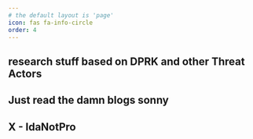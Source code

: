 ```yaml
---
# the default layout is 'page'
icon: fas fa-info-circle
order: 4
---
```

## research stuff based on DPRK and other Threat Actors
## Just read the damn blogs sonny
## X - IdaNotPro 

